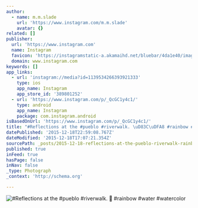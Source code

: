 ```yaml
---
author:
  - name: m.m.slade
    url: 'https://www.instagram.com/m.m.slade'
    avatar: {}
related: []
publisher:
  url: 'https://www.instagram.com'
  name: Instagram
  favicon: 'https://instagramstatic-a.akamaihd.net/bluebar/4da1e40/images/ico/favicon.ico'
  domain: www.instagram.com
keywords: []
app_links:
  - url: 'instagram://media?id=1139534266393921333'
    type: ios
    app_name: Instagram
    app_store_id: '389801252'
  - url: 'https://www.instagram.com/p/_QcGC1y4c1/'
    type: android
    app_name: Instagram
    package: com.instagram.android
isBasedOnUrl: 'https://www.instagram.com/p/_QcGC1y4c1/'
title: "#Reflections at the #pueblo #riverwalk. \uD83C\uDFA8 #rainbow #water #watercolor"
datePublished: '2015-12-18T22:59:08.767Z'
dateModified: '2015-12-18T17:07:21.354Z'
sourcePath: _posts/2015-12-18-reflections-at-the-pueblo-riverwalk-rainbow-water.md
published: true
inFeed: true
hasPage: false
inNav: false
_type: Photograph
_context: 'http://schema.org'

---
```

![&num;Reflections at the &num;pueblo &num;riverwalk&period;  &num;rainbow &num;water &num;watercolor](https://scontent.cdninstagram.com/hphotos-xtp1/t51.2885-15/s640x640/sh0.08/e35/12331739_724424381022037_898959257_n.jpg)
